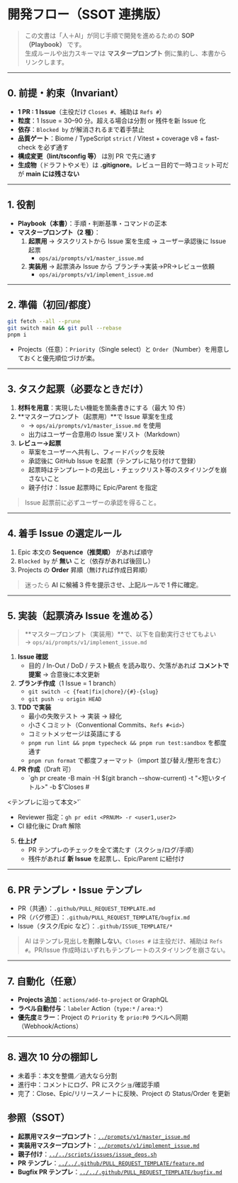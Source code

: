# 開発フロー（SSOT 連携版）

> この文書は「人＋AI」が同じ手順で開発を進めるための **SOP（Playbook）** です。  
> 生成ルールや出力スキーマは **マスタープロンプト** 側に集約し、本書からリンクします。

---

## 0. 前提・約束（Invariant）

- **1 PR : 1 Issue**（主役だけ `Closes #`、補助は `Refs #`）
- **粒度**：1 Issue = 30–90 分。超える場合は分割 or 残件を新 Issue 化  
- **依存**：`Blocked by` が解消されるまで着手禁止  
- **品質ゲート**：Biome / TypeScript `strict` / Vitest + coverage v8 + fast-check を必ず通す  
- **構成変更（lint/tsconfig 等）** は別 PR で先に通す  
- **生成物**（ドラフトやメモ）は **.gitignore**。レビュー目的で一時コミット可だが **main には残さない**

---

## 1. 役割

- **Playbook（本書）**：手順・判断基準・コマンドの正本  
- **マスタープロンプト（2 種）**：  
  1) **起票用** → タスクリストから Issue 案を生成 → ユーザー承認後に Issue 起票  
     - `ops/ai/prompts/v1/master_issue.md`  
  2) **実装用** → 起票済み Issue から ブランチ→実装→PR→レビュー依頼  
     - `ops/ai/prompts/v1/implement_issue.md`

---

## 2. 準備（初回/都度）

```bash
git fetch --all --prune
git switch main && git pull --rebase
pnpm i
```

- Projects（任意）：`Priority`（Single select）と `Order`（Number）を用意しておくと優先順位づけが楽。

---

## 3. タスク起票（必要なときだけ）

1) **材料を用意**：実現したい機能を箇条書きにする（最大 10 件）  
2) **マスタープロンプト（起票用）**で Issue 草案を生成  
   - → `ops/ai/prompts/v1/master_issue.md` を使用  
   - 出力はユーザー合意用の Issue 案リスト（Markdown）
3) **レビュー→起票**  
   - 草案をユーザーへ共有し、フィードバックを反映  
   - 承認後に GitHub Issue を起票（テンプレに貼り付けて登録）  
   - 起票時はテンプレートの見出し・チェックリスト等のスタイリングを崩さないこと  
   - 親子付け：Issue 起票時に Epic/Parent を指定

> Issue 起票前に必ずユーザーの承認を得ること。

---

## 4. 着手 Issue の選定ルール

1. Epic 本文の **Sequence（推奨順）** があれば順守  
2. `Blocked by` が **無い** こと（依存があれば後回し）  
3. Projects の **Order** 昇順（無ければ作成日昇順）

> 迷ったら **AI に候補 3 件を提示させ、上記ルールで 1 件に確定**。

---

## 5. 実装（起票済み Issue を進める）

> **マスタープロンプト（実装用）**で、以下を自動実行させてもよい  
> → `ops/ai/prompts/v1/implement_issue.md`

1) **Issue 確認**  
   - 目的 / In-Out / DoD / テスト観点 を読み取り、欠落があれば **コメントで提案** → 合意後に本文更新  
2) **ブランチ作成**（1 Issue = 1 branch）  
   - `git switch -c {feat|fix|chore}/{#}-{slug}`  
   - `git push -u origin HEAD`  
3) **TDD で実装**  
   - 最小の失敗テスト → 実装 → 緑化  
   - 小さくコミット（Conventional Commits、`Refs #<id>`）  
   - コミットメッセージは英語にする
   - `pnpm run lint && pnpm typecheck && pnpm run test:sandbox` を都度通す
   - `pnpm run format` で都度フォーマット（import 並び替え/整形を含む）
4) **PR 作成**（Draft 可）  
   - `gh pr create -B main -H $(git branch --show-current) -t "<短いタイトル>" -b $'Closes #<id>

<テンプレに沿って本文>'`  
   - Reviewer 指定：`gh pr edit <PRNUM> -r <user1,user2>`  
   - CI 緑化後に Draft 解除  
5) **仕上げ**  
   - PR テンプレのチェックを全て満たす（スクショ/ログ/手順）  
   - 残件があれば **新 Issue** を起票し、Epic/Parent に紐付け

---

## 6. PR テンプレ・Issue テンプレ

- PR（共通）：`.github/PULL_REQUEST_TEMPLATE.md`  
- PR（バグ修正）：`.github/PULL_REQUEST_TEMPLATE/bugfix.md`  
- Issue（タスク/Epic など）：`.github/ISSUE_TEMPLATE/*`

> AI はテンプレ見出しを**削除しない**。`Closes #` は主役だけ、補助は `Refs #`。PR/Issue 作成時はいずれもテンプレートのスタイリングを崩さない。

---

## 7. 自動化（任意）

- **Projects 追加**：`actions/add-to-project` or GraphQL  
- **ラベル自動付与**：`labeler` Action（`type:*` / `area:*`）  
- **優先度ミラー**：Project の `Priority` を `prio:P0` ラベルへ同期（Webhook/Actions）

---

## 8. 週次 10 分の棚卸し

- 未着手：本文を整備／過大なら分割  
- 進行中：コメントにログ、PR にスクショ/確認手順  
- 完了：Close、Epic/リリースノートに反映、Project の Status/Order を更新


## 参照（SSOT）

- **起票用マスタープロンプト**：[`../prompts/v1/master_issue.md`](../prompts/v1/master_issue.md)  
- **実装用マスタープロンプト**：[`../prompts/v1/implement_issue.md`](../prompts/v1/implement_issue.md)  
- **親子付け**：[`../../scripts/issues/issue_deps.sh`](../../scripts/issues/issue-deps.sh)  
- **PR テンプレ**：[`../../.github/PULL_REQUEST_TEMPLATE/feature.md`](../../.github/PULL_REQUEST_TEMPLATE/feature.md)  
- **Bugfix PR テンプレ**：[`../../.github/PULL_REQUEST_TEMPLATE/bugfix.md`](../../.github/PULL_REQUEST_TEMPLATE/bugfix.md)
